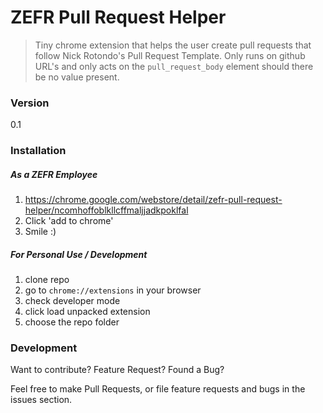 # ZEFR Pull Request Helper
> Tiny chrome extension that helps the user create pull requests that follow Nick Rotondo's Pull Request Template. Only runs on github URL's and only acts on the
`pull_request_body` element should there be no value present.

### Version
0.1

### Installation

##### As a ZEFR Employee
1. https://chrome.google.com/webstore/detail/zefr-pull-request-helper/ncomhoffoblkllcffmaljjadkpoklfal
2. Click 'add to chrome'
3. Smile :)

##### For Personal Use / Development
1. clone repo
2. go to `chrome://extensions` in your browser
3. check developer mode
4. click load unpacked extension
5. choose the repo folder

### Development

Want to contribute? Feature Request? Found a Bug?

Feel free to make Pull Requests, or file feature requests and bugs in the issues section.

